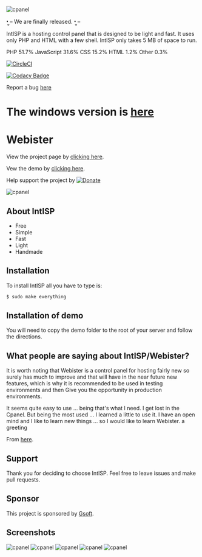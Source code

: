 
![cpanel](https://github.com/INTisp/INTisp/blob/master/screenshots/intisp.png?raw=true)


•̫̮ – We are finally released. •̫̮ –

IntISP is a hosting control panel that is designed to be light and fast. It uses only PHP and HTML with a few shell. IntISP only takes 5 MB of space to run.

 PHP 51.7%	 JavaScript 31.6%	 CSS 15.2%	 HTML 1.2%	 Other 0.3%

[![CircleCI](https://circleci.com/gh/INTisp/INTisp/tree/master.svg?style=svg)](https://circleci.com/gh/INTisp/INTisp/tree/master)

[![Codacy Badge](https://api.codacy.com/project/badge/Grade/c2051a2b233d4ed8b884b9ad028052ce)](https://www.codacy.com/app/alwaysontop617/webister?utm_source=github.com&amp;utm_medium=referral&amp;utm_content=alwaysontop617/webister&amp;utm_campaign=Badge_Grade)
 
Report a bug [here](https://stuff.adaclare.com/bugs/webister/)

The windows version is [here](https://github.com/alwaysontop617/windows-webister)
=======
# Webister
View the project page by [clicking here](http://webister.adaclare.com/).

Vew the demo by [clicking here](https://adacl.us/interface/).

Help support the project by [![Donate](https://img.shields.io/badge/Donate-PayPal-green.svg)](https://www.paypal.com/donate/?token=Ea_rrJDbgtQPpP7fa1R8N_SuEQgxg2ZtaT77NZYhUJ7sZCJxxacpOionaVcz5erevcOpbG)

![cpanel](https://j.gifs.com/qjWAjD.gif)

## About IntISP

  - Free
  - Simple
  - Fast
  - Light
  - Handmade


## Installation

To install IntISP all you have to type is:
```sh
$ sudo make everything
```

## Installation of demo

You will need to copy the demo folder to the root of your server and follow the directions.


## What people are saying about IntISP/Webister?

It is worth noting that Webister is a control panel for hosting fairly new so surely has much to improve and that will have in the near future new features, which is why it is recommended to be used in testing environments and then Give you the opportunity in production environments.

It seems quite easy to use ... being that's what I need. I get lost in the Cpanel. But being the most used ... I learned a little to use it. I have an open mind and I like to learn new things ... so I would like to learn Webister. a greeting

From [here](https://blog.desdelinux.net/webister-ligero-panel-control-hosting/).

## Support

Thank you for deciding to choose IntISP. Feel free to leave issues and make pull requests.

## Sponsor

This project is sponsored by [Gsoft](http://gsoft.cu.cc/).

## Screenshots

![cpanel](https://raw.githubusercontent.com/alwaysontop617/webister/master/screenshots/login.png)
![cpanel](https://raw.githubusercontent.com/alwaysontop617/webister/master/screenshots/cpanel.png)
![cpanel](https://raw.githubusercontent.com/alwaysontop617/webister/master/screenshots/database.png)
![cpanel](https://raw.githubusercontent.com/alwaysontop617/webister/master/screenshots/fileman.png)
![cpanel](https://raw.githubusercontent.com/alwaysontop617/webister/master/screenshots/website.png)

